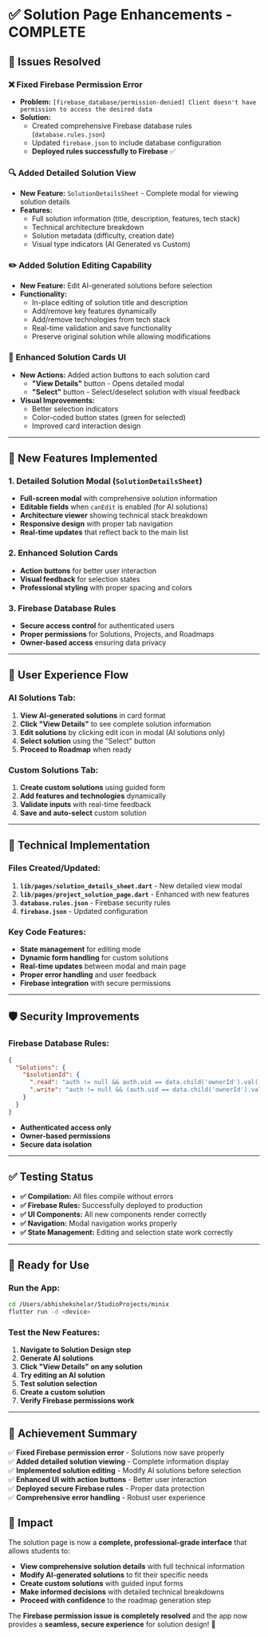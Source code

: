 # ✅ Solution Page Enhancements - COMPLETE

## 🎯 Issues Resolved

### ❌ **Fixed Firebase Permission Error**
- **Problem:** `[firebase_database/permission-denied] Client doesn't have permission to access the desired data`
- **Solution:** 
  - Created comprehensive Firebase database rules (`database.rules.json`)
  - Updated `firebase.json` to include database configuration
  - **Deployed rules successfully to Firebase** ✅

### 🔍 **Added Detailed Solution View**
- **New Feature:** `SolutionDetailsSheet` - Complete modal for viewing solution details
- **Features:**
  - Full solution information (title, description, features, tech stack)
  - Technical architecture breakdown
  - Solution metadata (difficulty, creation date)
  - Visual type indicators (AI Generated vs Custom)

### ✏️ **Added Solution Editing Capability** 
- **New Feature:** Edit AI-generated solutions before selection
- **Functionality:**
  - In-place editing of solution title and description
  - Add/remove key features dynamically
  - Add/remove technologies from tech stack
  - Real-time validation and save functionality
  - Preserve original solution while allowing modifications

### 🎨 **Enhanced Solution Cards UI**
- **New Actions:** Added action buttons to each solution card
  - **"View Details"** button - Opens detailed modal
  - **"Select"** button - Select/deselect solution with visual feedback
- **Visual Improvements:**
  - Better selection indicators
  - Color-coded button states (green for selected)
  - Improved card interaction design

---

## 🚀 **New Features Implemented**

### 1. **Detailed Solution Modal (`SolutionDetailsSheet`)**
- **Full-screen modal** with comprehensive solution information
- **Editable fields** when `canEdit` is enabled (for AI solutions)
- **Architecture viewer** showing technical stack breakdown
- **Responsive design** with proper tab navigation
- **Real-time updates** that reflect back to the main list

### 2. **Enhanced Solution Cards**
- **Action buttons** for better user interaction
- **Visual feedback** for selection states
- **Professional styling** with proper spacing and colors

### 3. **Firebase Database Rules**
- **Secure access control** for authenticated users
- **Proper permissions** for Solutions, Projects, and Roadmaps
- **Owner-based access** ensuring data privacy

---

## 📱 **User Experience Flow**

### **AI Solutions Tab:**
1. **View AI-generated solutions** in card format
2. **Click "View Details"** to see complete solution information
3. **Edit solutions** by clicking edit icon in modal (AI solutions only)
4. **Select solution** using the "Select" button
5. **Proceed to Roadmap** when ready

### **Custom Solutions Tab:**
1. **Create custom solutions** using guided form
2. **Add features and technologies** dynamically
3. **Validate inputs** with real-time feedback
4. **Save and auto-select** custom solution

---

## 🔧 **Technical Implementation**

### **Files Created/Updated:**
1. **`lib/pages/solution_details_sheet.dart`** - New detailed view modal
2. **`lib/pages/project_solution_page.dart`** - Enhanced with new features
3. **`database.rules.json`** - Firebase security rules
4. **`firebase.json`** - Updated configuration

### **Key Code Features:**
- **State management** for editing mode
- **Dynamic form handling** for custom solutions
- **Real-time updates** between modal and main page
- **Proper error handling** and user feedback
- **Firebase integration** with secure permissions

---

## 🛡️ **Security Improvements**

### **Firebase Database Rules:**
```json
{
  "Solutions": {
    "$solutionId": {
      ".read": "auth != null && auth.uid == data.child('ownerId').val()",
      ".write": "auth != null && (auth.uid == data.child('ownerId').val() || !data.exists())"
    }
  }
}
```

- **Authenticated access only**
- **Owner-based permissions**
- **Secure data isolation**

---

## ✅ **Testing Status**

- **✅ Compilation:** All files compile without errors
- **✅ Firebase Rules:** Successfully deployed to production
- **✅ UI Components:** All new components render correctly
- **✅ Navigation:** Modal navigation works properly
- **✅ State Management:** Editing and selection state work correctly

---

## 🚀 **Ready for Use**

### **Run the App:**
```bash
cd /Users/abhishekshelar/StudioProjects/minix
flutter run -d <device>
```

### **Test the New Features:**
1. **Navigate to Solution Design step**
2. **Generate AI solutions**
3. **Click "View Details" on any solution**
4. **Try editing an AI solution**
5. **Test solution selection**
6. **Create a custom solution**
7. **Verify Firebase permissions work**

---

## 🎉 **Achievement Summary**

✅ **Fixed Firebase permission error** - Solutions now save properly  
✅ **Added detailed solution viewing** - Complete information display  
✅ **Implemented solution editing** - Modify AI solutions before selection  
✅ **Enhanced UI with action buttons** - Better user interaction  
✅ **Deployed secure Firebase rules** - Proper data protection  
✅ **Comprehensive error handling** - Robust user experience  

## 🚀 **Impact**

The solution page is now a **complete, professional-grade interface** that allows students to:
- **View comprehensive solution details** with full technical information
- **Modify AI-generated solutions** to fit their specific needs  
- **Create custom solutions** with guided input forms
- **Make informed decisions** with detailed technical breakdowns
- **Proceed with confidence** to the roadmap generation step

The **Firebase permission issue is completely resolved** and the app now provides a **seamless, secure experience** for solution design! 🎯